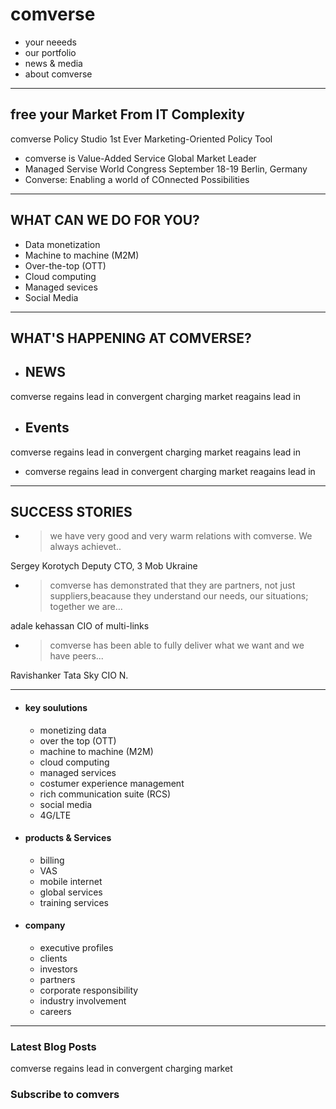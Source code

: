 # comverse

* your neeeds
* our portfolio
* news & media
* about comverse
---
## free your Market From IT Complexity

comverse Policy Studio
1st Ever Marketing-Oriented Policy Tool

* comverse is Value-Added Service Global Market Leader
* Managed Servise World Congress September 18-19 Berlin, Germany
* Converse: Enabling a world of COnnected Possibilities
---	
## WHAT CAN WE DO FOR YOU?

* Data monetization
* Machine to machine (M2M)
* Over-the-top (OTT)
* Cloud computing
* Managed sevices
* Social Media
---
## WHAT'S HAPPENING AT COMVERSE?

* ## NEWS
comverse regains lead in convergent charging market reagains lead in

* ## Events
comverse regains lead in convergent charging market reagains lead in

* comverse regains lead in convergent charging market reagains lead in

---
## SUCCESS STORIES

* > we have very good and very warm relations with comverse. We always achievet..

Sergey Korotych
Deputy CTO, 3 Mob Ukraine

* > comverse has demonstrated that they are partners, not just suppliers,beacause they understand our needs, our situations; together we are...

adale kehassan
CIO of multi-links

* > comverse has been able to fully deliver what we want and we have peers...

Ravishanker
Tata Sky CIO N.

---

* #### key soulutions
	* monetizing data
	* over the top (OTT)
	* machine to machine (M2M)
	* cloud computing
	* managed services 
	* costumer experience management
	* rich communication suite (RCS)
	* social media
	* 4G/LTE

* #### products & Services
	* billing
	* VAS
	* mobile internet
	* global services
	* training services

* #### company
	* executive profiles
	* clients
	* investors
	* partners
	* corporate responsibility
	* industry involvement
	* careers

---
### Latest Blog Posts
comverse regains lead in convergent charging market

### Subscribe to comvers